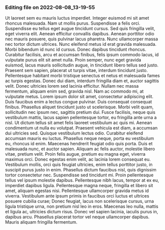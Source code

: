 

### Editing file on 2022-08-08_13-19-55

Ut laoreet sem eu mauris luctus imperdiet. Integer euismod mi sit amet rhoncus malesuada. Nam ut mollis purus. Suspendisse a felis orci. Suspendisse eu tellus eget augue tincidunt cursus. Sed quis fringilla velit, eget viverra elit. Aenean efficitur convallis dapibus. Aenean porttitor odio nec mauris posuere, quis pulvinar lacus pharetra. Nunc ullamcorper massa nec tortor dictum ultrices. Nunc eleifend metus id erat gravida malesuada.
Morbi bibendum id nunc id cursus. Donec dapibus tincidunt rhoncus. Curabitur facilisis, arcu et accumsan finibus, felis ipsum commodo lacus, id vulputate purus elit sit amet nulla. Proin semper, nunc eget gravida euismod, lacus mauris sollicitudin augue, in tincidunt libero tellus sed justo. Praesent sem sapien, placerat ut turpis vitae, interdum tincidunt justo. Pellentesque habitant morbi tristique senectus et netus et malesuada fames ac turpis egestas. Donec dui diam, interdum fringilla diam et, auctor sagittis velit. Donec ultricies lorem sed lacinia efficitur. Nullam nec massa fermentum, aliquam enim sed, gravida nisl. Nam ac commodo mi, at vulputate metus. Lorem ipsum dolor sit amet, consectetur adipiscing elit. Duis faucibus enim a lectus congue pulvinar. Duis consequat consequat finibus. Phasellus aliquet tincidunt justo ut scelerisque. Morbi velit quam, sollicitudin nec ipsum nec, sagittis pretium dui. Fusce facilisis, neque quis vestibulum mattis, lacus sapien pellentesque tortor, eu fringilla ante urna a nisl.
Ut dictum tellus sit amet felis laoreet vestibulum ac quis mi. Aenean condimentum ut nulla eu volutpat. Praesent vehicula est diam, a accumsan dui ultricies sed. Quisque vestibulum lectus odio. Curabitur eleifend accumsan mauris eu luctus. Phasellus neque neque, porta eu vestibulum eu, rhoncus id enim. Maecenas hendrerit feugiat odio quis porta. Duis et malesuada nunc, et auctor sapien. Aliquam ac felis auctor, molestie libero vitae, pretium velit. Proin felis augue, pretium eu magna eget, viverra maximus orci. Donec egestas enim velit, ac lacinia lorem consequat eu. Vestibulum mollis, orci quis feugiat ultricies, enim tellus porttitor justo, in suscipit purus justo in enim. Phasellus dictum faucibus nisl, quis dignissim tortor consectetur nec. Suspendisse sed tincidunt mi.
Proin pellentesque tellus vel ipsum molestie dapibus. Pellentesque nibh lacus, tempor at ex eu, imperdiet dapibus ligula. Pellentesque magna neque, fringilla et libero sit amet, aliquam egestas nisi. Pellentesque ullamcorper gravida metus id viverra. Vestibulum ante ipsum primis in faucibus orci luctus et ultrices posuere cubilia curae; Donec feugiat, lacus non scelerisque cursus, urna ligula tristique urna, non pretium nisl leo in eros. Maecenas leo nulla, mattis et ligula ac, ultricies dictum risus. Donec vel sapien lacinia, iaculis purus in, dapibus arcu. Phasellus placerat tortor vel neque ullamcorper dapibus. Mauris aliquam fringilla fermentum.


